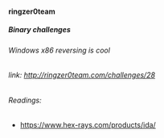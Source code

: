#### ringzer0team
##### Binary challenges
###### Windows x86 reversing is cool
###### link: http://ringzer0team.com/challenges/28


###### Readings:
* https://www.hex-rays.com/products/ida/
